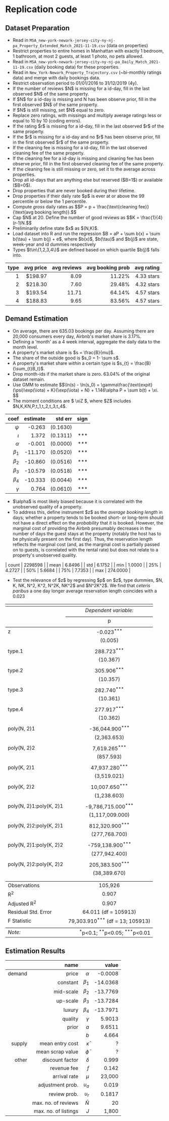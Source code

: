 # Replication code

## Dataset Preparation

<ul>
  <li>Read in <code>MSA_new-york-newark-jersey-city-ny-nj-pa_Property_Extended_Match_2021-11-19.csv</code> (data on properties) </li>
  <li>Restrict properties to entire homes in Manhattan with exactly 1 bedroom, 1 bathroom, at most 2 guests, at least 1 photo, no pets allowed.</li>
  <li>Read in <code>MSA_new-york-newark-jersey-city-ny-nj-pa_Daily_Match_2021-11-19.csv</code> (daily booking data) for these properties. </li>
  <li>Read in <code>New_York-Newark_Property_Trajectory.csv</code> (~bi-monthly ratings data) and merge with daily bookings data. </li>
  <li>Restrict observation period to 01/01/2016 to 31/12/2019 (4y).</li>
  <li>If the number of reviews $N$ is missing for a id-day, fill in the last observed $N$ of the same property.</li>
  <li>If $N$ for a id-day is missing and N has been observe prior, fill in the first observed $N$ of the same property.</li>
  <li>If $N$ is still missing, set $N$ equal to zero.</li>
  <li>Replace zero ratings, with missings and multiply average ratings less or equal to 10 by 10 (coding errors).</li>
  <li>If the rating $r$ is missing for a id-day, fill in the last observed $r$ of the same property.</li>
  <li>If the $r$ is missing for a id-day and no $r$ has been observe prior, fill in the first observed $r$ of the same property.</li>
  <li>If the cleaning fee is missing for a id-day, fill in the last observed cleaning fee of the same property.</li>
  <li>If the cleaning fee for a id-day is missing and cleaning fee has been observe prior, fill in the first observed cleaning fee of the same property.</li>
  <li>If the cleaning fee is still missing or zero, set it to the average across properties.</li>
  <li>Drop all id-days that are anything else but reserved ($B=1$) or available ($B=0$).</li> 
  <li>Drop properties that are never booked during their lifetime.</li>
  <li>Drop properties if their daily rate $p$ is ever at or above the 99 percentile or below the 1 percentile.</li>
  <li>Compute <i>gross</i> daily rates as $$P = p + \frac{\text{cleaning fee}}{\text{avg booking length}}.$$</li>
  <li>Cap $N$ at 20. Define the number of good reviews as $$K = \frac{1}{4}(r-1)N.$$</li>
  <li>Preliminarily define state $x$ as $(N,K)$.</li>
  <li>Load dataset into R and run the regression $B = aP + \sum b(x) + \sum b(\tau) + \sum b(j) + e$, where $b(x)$, $b(\tau)$ and $b(j)$ are state, week-year and id dummies respectively </li>
  <li> Types $t\in\{1,2,3,4\}$ are defined based on which quartile $b(j)$ falls into. </li>
</ul>

| type | avg price | avg reviews | avg booking prob | avg rating |
| ---: | ---: | ---------: | ------: | ------: |
| 1 | \$198.97 | 8.09 | 11.22% | 4.33 stars |
| 2 | \$218.30 | 7.60 | 29.48% | 4.32 stars |
| 3 | \$193.54 | 11.71 | 64.14% | 4.57 stars |
| 4 | \$188.83 | 9.65 | 83.56% | 4.57 stars |

## Demand Estimation

<ul>
  <li> On average, there are 635.03 bookings per day. Assuming there are 20,000 consumers every day, Airbnb's market share is 3.17%.  </li>
  <li> Defining a 'month' as a 4 week interval, aggregate the daily data to the month level. </li>
  <li> A property's market share is $s = \frac{B}{mu}$. </li>
  <li> The share of the outside good is $s_0 = 1- \sum s$. </li>
  <li> A property's market share <i>within</i> a certain type is $s_{t} = \frac{B}{\sum_{t}B_t}$. </li>
  <li> Drop month-ids if the market share is zero. 63.04% of the original dataset remain. </li>
  <li> Use GMM to estimate $$\ln(s) - \ln(s_0) = \gamma\frac{\text{expit}(\psi)\exp(\iota) + K}{\exp(\iota) + N} + 1.146\alpha P + \sum b(t) + \xi. $$ </li>
  <li> The moment conditions are $ \xiZ $, where $Z$ includes $N,K,KN,P,t_1,t_2,t_3,t_4$. </li>
</ul>

| coef | estimate | std err | sign |
| ---: | ---: | ---------: | ------: |
| $\psi$ | -0.263 | (0.1630) |  |
| $\iota$ | 1.372 | (0.1311) | *** |
| $\alpha$ | -0.001 | (0.0000) | *** |
| $\beta_1$ | -11.170 | (0.0520) | *** |
| $\beta_2$ | -10.860 | (0.0516) | *** |
| $\beta_3$ | -10.579 | (0.0518) | *** |
| $\beta_4$ | -10.333 | (0.0044) | *** |
| $\gamma$ | 0.764 | (0.0610) | *** |

<ul>
  <li> $\alpha$ is most likely biased because it is correlated with the unobserved quality of a property. </li>
  <li> To address this, define instrument $z$ as the <i>average booking length</i> in days; whether a property tends to be booked short- or long-term should not have a direct effect on the <i>probability</i> that it is booked. However, the marginal cost of providing the Airbnb presumably decreases in the number of days the guest stays at the property (notably the host has to be physically present on the first day). Thus, the reservation length reflects the marginal cost (and, as the marginal cost is partially passed on to guests, is correlated with the rental rate) but does not relate to a property's unobserved quality. </li>
</ul>

| count | 2298598 |
| mean | 6.8496 |
| std | 6.1752 |
| min | 1.0000 |
| 25% | 4.2727 |
| 50% | 5.6684 |
| 75% | 7.7353 |
| max | 274.0000 |

<ul>
  <li> Test the relevance of $z$ by regressing $p$ on $z$, type dummies, $N, K, NK, N^2, K^2, N^2K, NK^2$ and $N^2K^2$. We find that <i>ceteris paribus</i> a one day longer average reservation length coincides with a 0.023
</ul>

<table style="text-align:center"><tr><td colspan="2" style="border-bottom: 1px solid black"></td></tr><tr><td style="text-align:left"></td><td><em>Dependent variable:</em></td></tr>
<tr><td></td><td colspan="1" style="border-bottom: 1px solid black"></td></tr>
<tr><td style="text-align:left"></td><td>p</td></tr>
<tr><td colspan="2" style="border-bottom: 1px solid black"></td></tr><tr><td style="text-align:left">z</td><td>-0.023<sup>***</sup></td></tr>
<tr><td style="text-align:left"></td><td>(0.005)</td></tr>
<tr><td style="text-align:left"></td><td></td></tr>
<tr><td style="text-align:left">type.1</td><td>288.723<sup>***</sup></td></tr>
<tr><td style="text-align:left"></td><td>(10.367)</td></tr>
<tr><td style="text-align:left"></td><td></td></tr>
<tr><td style="text-align:left">type.2</td><td>305.906<sup>***</sup></td></tr>
<tr><td style="text-align:left"></td><td>(10.357)</td></tr>
<tr><td style="text-align:left"></td><td></td></tr>
<tr><td style="text-align:left">type.3</td><td>282.740<sup>***</sup></td></tr>
<tr><td style="text-align:left"></td><td>(10.361)</td></tr>
<tr><td style="text-align:left"></td><td></td></tr>
<tr><td style="text-align:left">type.4</td><td>277.917<sup>***</sup></td></tr>
<tr><td style="text-align:left"></td><td>(10.362)</td></tr>
<tr><td style="text-align:left"></td><td></td></tr>
<tr><td style="text-align:left">poly(N, 2)1</td><td>-36,044.900<sup>***</sup></td></tr>
<tr><td style="text-align:left"></td><td>(2,363.653)</td></tr>
<tr><td style="text-align:left"></td><td></td></tr>
<tr><td style="text-align:left">poly(N, 2)2</td><td>7,619.265<sup>***</sup></td></tr>
<tr><td style="text-align:left"></td><td>(857.593)</td></tr>
<tr><td style="text-align:left"></td><td></td></tr>
<tr><td style="text-align:left">poly(K, 2)1</td><td>47,937.280<sup>***</sup></td></tr>
<tr><td style="text-align:left"></td><td>(3,519.021)</td></tr>
<tr><td style="text-align:left"></td><td></td></tr>
<tr><td style="text-align:left">poly(K, 2)2</td><td>10,007.650<sup>***</sup></td></tr>
<tr><td style="text-align:left"></td><td>(1,238.603)</td></tr>
<tr><td style="text-align:left"></td><td></td></tr>
<tr><td style="text-align:left">poly(N, 2)1:poly(K, 2)1</td><td>-9,786,715.000<sup>***</sup></td></tr>
<tr><td style="text-align:left"></td><td>(1,117,009.000)</td></tr>
<tr><td style="text-align:left"></td><td></td></tr>
<tr><td style="text-align:left">poly(N, 2)2:poly(K, 2)1</td><td>812,320.900<sup>***</sup></td></tr>
<tr><td style="text-align:left"></td><td>(277,768.700)</td></tr>
<tr><td style="text-align:left"></td><td></td></tr>
<tr><td style="text-align:left">poly(N, 2)1:poly(K, 2)2</td><td>-759,138.900<sup>***</sup></td></tr>
<tr><td style="text-align:left"></td><td>(277,942.400)</td></tr>
<tr><td style="text-align:left"></td><td></td></tr>
<tr><td style="text-align:left">poly(N, 2)2:poly(K, 2)2</td><td>205,383.500<sup>***</sup></td></tr>
<tr><td style="text-align:left"></td><td>(38,389.670)</td></tr>
<tr><td style="text-align:left"></td><td></td></tr>
<tr><td colspan="2" style="border-bottom: 1px solid black"></td></tr><tr><td style="text-align:left">Observations</td><td>105,926</td></tr>
<tr><td style="text-align:left">R<sup>2</sup></td><td>0.907</td></tr>
<tr><td style="text-align:left">Adjusted R<sup>2</sup></td><td>0.907</td></tr>
<tr><td style="text-align:left">Residual Std. Error</td><td>64.011 (df = 105913)</td></tr>
<tr><td style="text-align:left">F Statistic</td><td>79,303.910<sup>***</sup> (df = 13; 105913)</td></tr>
<tr><td colspan="2" style="border-bottom: 1px solid black"></td></tr><tr><td style="text-align:left"><em>Note:</em></td><td style="text-align:right"><sup>*</sup>p<0.1; <sup>**</sup>p<0.05; <sup>***</sup>p<0.01</td></tr>
</table>

## Estimation Results

|  | name |            |  value |
| ---: | ---: | ---------: | ------: |
| demand | price | $\alpha$ | -0.0008 |
|| constant | $\beta_1$ | -14.0368 |
|| mid-scale | $\beta_2$ | -13.7769 |
|| up-scale | $\beta_3$ | -13.7284 |
|| luxury | $\beta_4$ | -13.7971 |
|| quality | $\gamma$ | 5.9013 |
|| prior | $a$ | 9.6511 |
||  | $b$ | 4.664 |
| supply | mean entry cost | $\bar \kappa$ | ? |
|| mean scrap value | $\bar \phi$ | ? |
| other | discount factor | $\delta$ | 0.999 |
|  | revenue fee | $f$ | 0.142 |
|  | arrival rate | $\mu$ | 23,000 |
|  | adjustment prob. | $\upsilon_a$ | 0.019 |
|  | review prob. | $\upsilon_r$ | 0.1817 |
|  | max. no. of reviews | $\bar N$ | 20 |
|  | max. no. of listings | $J$ | 1,800 |
